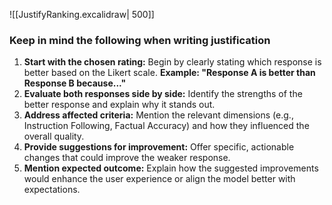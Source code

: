 ![[JustifyRanking.excalidraw| 500]]
### Keep in mind the following when writing justification

1. ****Start with the chosen rating:**** Begin by clearly stating which response is better based on the Likert scale. __Example: "Response A is better than Response B because..."__
2. ****Evaluate both responses side by side:**** Identify the strengths of the better response and explain why it stands out.
3. ****Address affected criteria:**** Mention the relevant dimensions (e.g., Instruction Following, Factual Accuracy) and how they influenced the overall quality.
4. ****Provide suggestions for improvement:**** Offer specific, actionable changes that could improve the weaker response.
5. ****Mention expected outcome:**** Explain how the suggested improvements would enhance the user experience or align the model better with expectations.